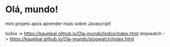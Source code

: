 # Olá, mundo!
 mini projeto após aprender mais sobre Javascript!

todos -> https://kaueleal.github.io/Ola-mundo/todos/index.html
stopwatch -> https://kaueleal.github.io/Ola-mundo/stopwatch/index.html
